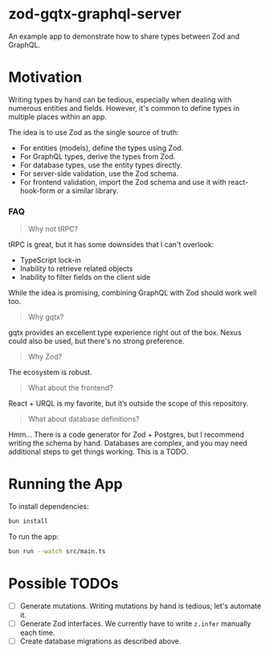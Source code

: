 # zod-gqtx-graphql-server

An example app to demonstrate how to share types between Zod and GraphQL.

# Motivation

Writing types by hand can be tedious, especially when dealing with numerous entities and fields. However, it's common to define types in multiple places within an app.

The idea is to use Zod as the single source of truth:

- For entities (models), define the types using Zod.
- For GraphQL types, derive the types from Zod.
- For database types, use the entity types directly.
- For server-side validation, use the Zod schema.
- For frontend validation, import the Zod schema and use it with react-hook-form or a similar library.

### FAQ

> Why not tRPC?

tRPC is great, but it has some downsides that I can't overlook:

- TypeScript lock-in
- Inability to retrieve related objects
- Inability to filter fields on the client side

While the idea is promising, combining GraphQL with Zod should work well too.

> Why gqtx?

gqtx provides an excellent type experience right out of the box. Nexus could also be used, but there's no strong preference.

> Why Zod?

The ecosystem is robust.

> What about the frontend?

React + URQL is my favorite, but it’s outside the scope of this repository.

> What about database definitions?

Hmm... There is a code generator for Zod + Postgres, but I recommend writing the schema by hand. Databases are complex, and you may need additional steps to get things working. This is a TODO.

# Running the App

To install dependencies:

```bash
bun install
```

To run the app:

```bash
bun run --watch src/main.ts
```

# Possible TODOs

- [ ] Generate mutations. Writing mutations by hand is tedious; let's automate it.
- [ ] Generate Zod interfaces. We currently have to write `z.infer` manually each time.
- [ ] Create database migrations as described above.
